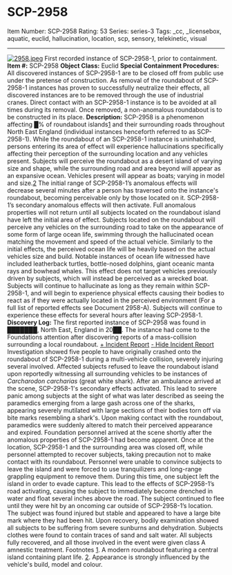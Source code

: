 # SCP-2958
Item Number: SCP-2958
Rating: 53
Series: series-3
Tags: _cc, _licensebox, aquatic, euclid, hallucination, location, scp, sensory, telekinetic, visual

---

[![2958.jpeg](https://scp-wiki.wdfiles.com/local--resized-images/scp-2958/2958.jpeg/medium.jpg)](https://scp-wiki.wdfiles.com/local--files/scp-2958/2958.jpeg)
First recorded instance of SCP-2958-1, prior to containment.
**Item #:** SCP-2958
**Object Class:** Euclid
**Special Containment Procedures:** All discovered instances of SCP-2958-1 are to be closed off from public use under the pretense of construction.
As removal of the roundabout of SCP-2958-1 instances has proven to successfully neutralize their effects, all discovered instances are to be removed through the use of industrial cranes. Direct contact with an SCP-2958-1 instance is to be avoided at all times during its removal. Once removed, a non-anomalous roundabout is to be constructed in its place.
**Description:** SCP-2958 is a phenomenon affecting █% of roundabout islands[1](javascript:;) and their surrounding roads throughout North East England (individual instances henceforth referred to as SCP-2958-1).
While the roundabout of an SCP-2958-1 instance is uninhabited, persons entering its area of effect will experience hallucinations specifically affecting their perception of the surrounding location and any vehicles present. Subjects will perceive the roundabout as a desert island of varying size and shape, while the surrounding road and area beyond will appear as an expansive ocean. Vehicles present will appear as boats; varying in model and size.[2](javascript:;)
The initial range of SCP-2958-1’s anomalous effects will decrease several minutes after a person has traversed onto the instance's roundabout, becoming perceivable only by those located on it. SCP-2958-1’s secondary anomalous effects will then activate. Full anomalous properties will not return until all subjects located on the roundabout island have left the initial area of effect.
Subjects located on the roundabout will perceive any vehicles on the surrounding road to take on the appearance of some form of large ocean life, swimming through the hallucinated ocean matching the movement and speed of the actual vehicle. Similarly to the initial effects, the perceived ocean life will be heavily based on the actual vehicles size and build. Notable instances of ocean life witnessed have included leatherback turtles, bottle-nosed dolphins, giant oceanic manta rays and bowhead whales. This effect does not target vehicles previously driven by subjects, which will instead be perceived as a wrecked boat.
Subjects will continue to hallucinate as long as they remain within SCP-2958-1, and will begin to experience physical effects causing their bodies to react as if they were actually located in the perceived environment (For a full list of reported effects see Document 2958-A). Subjects will continue to experience these effects for several hours after leaving SCP-2958-1.
**Discovery Log:** The first reported instance of SCP-2958 was found in ███████, North East, England in 20██. The instance had come to the Foundations attention after discovering reports of a mass-collision surrounding a local roundabout.
[\+ Incident Report](javascript:;)
[\- Hide Incident Report](javascript:;)
Investigation showed five people to have originally crashed onto the roundabout of SCP-2958-1 during a multi-vehicle collision, severely injuring several involved. Affected subjects refused to leave the roundabout island upon reportedly witnessing all surrounding vehicles to be instances of _Carcharodon carcharias_ (great white shark). After an ambulance arrived at the scene, SCP-2958-1's secondary effects activated. This lead to severe panic among subjects at the sight of what was later described as seeing the paramedics emerging from a large gash across one of the sharks, appearing severely mutilated with large sections of their bodies torn off via bite marks resembling a shark's. Upon making contact with the roundabout, paramedics were suddenly altered to match their perceived appearance and expired.
Foundation personnel arrived at the scene shortly after the anomalous properties of SCP-2958-1 had become apparent. Once at the location, SCP-2958-1 and the surrounding area was closed off, while personnel attempted to recover subjects, taking precaution not to make contact with its roundabout. Personnel were unable to convince subjects to leave the island and were forced to use tranquilizers and long-range grappling equipment to remove them. During this time, one subject left the island in order to evade capture. This lead to the effects of SCP-2958-1’s road activating, causing the subject to immediately become drenched in water and float several inches above the road. The subject continued to flee until they were hit by an oncoming car outside of SCP-2958-1’s location. The subject was found injured but stable and appeared to have a large bite mark where they had been hit.
Upon recovery, bodily examination showed all subjects to be suffering from severe sunburns and dehydration. Subjects clothes were found to contain traces of sand and salt water. All subjects fully recovered, and all those involved in the event were given class A amnestic treatment.
Footnotes
[1](javascript:;). A modern roundabout featuring a central island containing plant life.
[2](javascript:;). Appearance is strongly influenced by the vehicle's build, model and colour.